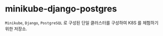 # minikube-django-postgres

`Minikube`, `Django`, `PostgreSQL` 로 구성된 단일 클러스터를 구성하여 K8S 를 체험하기 위한 저장소.